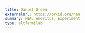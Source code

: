 ```yaml
---
title: Daniel Green
externalUrl: https://orcid.org/nan
summary: FNAL emeritus, Experiment
type: altfermilab
---
```

